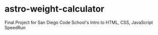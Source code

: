 # astro-weight-calculator
Final Project for San Diego Code School's Intro to HTML, CSS, JavaScript SpeedRun
